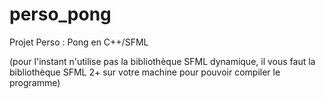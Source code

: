 # perso_pong
Projet Perso : Pong en C++/SFML

(pour l'instant n'utilise pas la bibliothèque SFML dynamique, il vous faut la bibliothèque SFML 2+ sur votre machine pour pouvoir compiler le programme)
